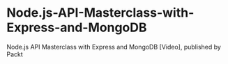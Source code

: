 # Node.js-API-Masterclass-with-Express-and-MongoDB
Node.js API Masterclass with Express and MongoDB [Video], published by Packt
